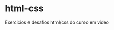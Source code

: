 # html-css
 Exercicios e desafios html/css do curso em video

 <a href="https://jvtneto.github.io/html-css/exercicios/ex001/index.html">
